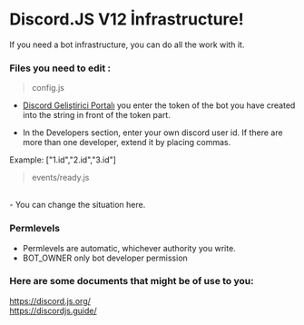 # Discord.JS V12 İnfrastructure!

If you need a bot infrastructure, you can do all the work with it.


### Files you need to edit :

> config.js
- [Discord Geliştirici Portalı](https://discordapp.com/developers/application) you enter the token of the bot you have created into the string in front of the token part.

- In the Developers section, enter your own discord user id. If there are more than one developer, extend it by placing commas.

Example: ["1.id","2.id","3.id"]

> events/ready.js
<br>
- You can change the situation here.

### Permlevels

- Permlevels are automatic, whichever authority you write.
- BOT_OWNER only bot developer permission

### Here are some documents that might be of use to you:
https://discord.js.org/<br>
https://discordjs.guide/
